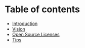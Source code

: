 # Table of contents

* [Introduction](README.md)
* [Vision](vision.md)
* [Open Source Licenses](open-source-licenses.md)
* [Tips](tips.md)

